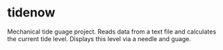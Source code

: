 # tidenow
Mechanical tide guage project.  Reads data from a text file and calculates the current tide level. Displays this level via a needle and guage.

